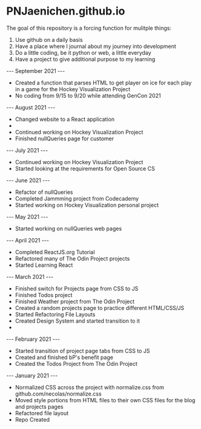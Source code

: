# PNJaenichen.github.io

<p>The goal of this repository is a forcing function for mulitple things:<p>

<ol>
  <li>Use github on a daily basis</li>
  <li>Have a place where I journal about my journey into development</li>
  <li>Do a little coding, be it python or web, a little everyday</li>
  <li>Have a project to give additional purpose to my learning</li>
</ol>

<p> --- September 2021 --- </p>
<ul>
  <li>Created a function that parses HTML to get player on ice for each play in a game for the Hockey Visualization Project</li>
  <li>No coding from 9/15 to 9/20 while attending GenCon 2021</li>
</ul>

<p> --- August 2021 --- </p>
<ul>
  <li>Changed website to a React application<li>
  <li>Continued working on Hockey Visualization Project</li>
  <li>Finished nullQueries page for customer</li>
</ul>

<p> --- July 2021 --- </p>
<ul>
  <li>Continued working on Hockey Visualization Project</li>
  <li>Started looking at the requirements for Open Source CS</li>
</ul>

<p> --- June 2021 --- </p>
<ul>
  <li>Refactor of nullQueries</li>
  <li>Completed Jammming project from Codecademy</li>
  <li>Started working on Hockey Visualization personal project</li>
</ul>

<p> --- May 2021 --- </p>
<ul>
  <li>Started working on nullQueries web pages</li>
</ul>

<p> --- April 2021  --- </p>
<ul>
  <li>Completed ReactJS.org Tutorial</li>
  <li>Refactored many of The Odin Project projects</li>
  <li>Started Learning React</li>
</ul>

<p> --- March 2021 --- </p>
<ul>
  <li>Finished switch for Projects page from CSS to JS</li>
  <li>Finished Todos project</li>
  <li>Finished Weather project from The Odin Project</li>
  <li>Created a random projects page to practice different HTML/CSS/JS</li>
  <li>Started Refactoring File Layouts</li>
  <li>Created Design System and started transition to it<li>
</ul>

<p> --- February 2021 --- </p>
<ul>
  <li>Started transition of project page tabs from CSS to JS</li>
  <li>Created and finished bP's benefit page</li>
  <li>Created the Todos Project from The Odin Project</li>
</ul>

<p> --- January 2021 --- </p>
<ul>
  <li>Normalized CSS across the project with normalize.css from github.com/necolas/normalize.css</li>
  <li>Moved style portions from HTML files to their own CSS files for the blog and projects pages</li>
  <li>Refactored file layout</li>
  <li>Repo Created</li>
</ul>
